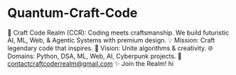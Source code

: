 # Quantum-Craft-Code
🚀 Craft Code Realm (CCR): Coding meets craftsmanship. We build futuristic AI, ML, Web, &amp; Agentic Systems with premium design. 💡 Mission: Craft legendary code that inspires. 🔮 Vision: Unite algorithms &amp; creativity. 🌐 Domains: Python, DSA, ML, Web, AI, Cyberpunk projects. 📩 contactcraftcoderrealm@gmail.com ✨ Join the Realm!
hi